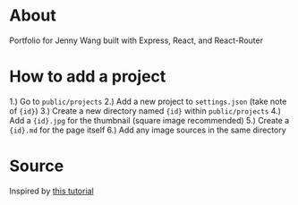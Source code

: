 # About
Portfolio for Jenny Wang built with Express, React, and React-Router

# How to add a project

1.) Go to `public/projects`
2.) Add a new project to `settings.json` (take note of `{id}`)
3.) Create a new directory named `{id}` within `public/projects`
4.) Add a `{id}.jpg` for the thumbnail (square image recommended)
5.) Create a `{id}.md` for the page itself
6.) Add any image sources in the same directory

# Source
Inspired by [this tutorial](https://dev.to/nburgess/creating-a-react-app-with-react-router-and-an-express-backend-33l3)
